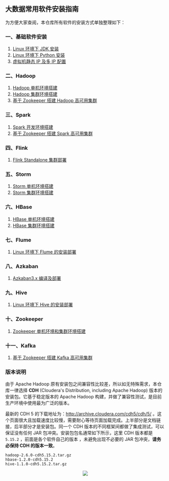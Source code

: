 ## 大数据常用软件安装指南

为方便大家查阅，本仓库所有软件的安装方式单独整理如下：

### 一、基础软件安装

1. [Linux 环境下 JDK 安装](installation/Linux下JDK安装.md)
2. [Linux 环境下 Python 安装](installation/Linux下Python安装.md)
3. [虚拟机静态 IP 及多 IP 配置](installation/虚拟机静态IP及多IP配置.md)

### 二、Hadoop

1. [Hadoop 单机环境搭建](installation/Hadoop单机环境搭建.md)
2. [Hadoop 集群环境搭建](installation/Hadoop集群环境搭建.md)
3. [基于 Zookeeper 搭建 Hadoop 高可用集群](installation/基于Zookeeper搭建Hadoop高可用集群.md)

### 三、Spark

1. [Spark 开发环境搭建](installation/Spark开发环境搭建.md)
2. [基于 Zookeeper 搭建 Spark 高可用集群](installation/Spark集群环境搭建.md)

### 四、Flink 

1. [Flink Standalone 集群部署](installation/Flink_Standalone_Cluster.md)

### 五、Storm

1. [Storm 单机环境搭建](installation/Storm单机环境搭建.md)
2. [Storm 集群环境搭建](installation/Storm集群环境搭建.md)

### 六、HBase

1. [HBase 单机环境搭建](installation/HBase单机环境搭建.md)
2. [HBase 集群环境搭建](installation/HBase集群环境搭建.md)

### 七、Flume

1. [Linux 环境下 Flume 的安装部署](installation/Linux下Flume的安装.md)

### 八、Azkaban

1. [Azkaban3.x 编译及部署](installation/Azkaban_3.x_编译及部署.md)

### 九、Hive

1. [Linux 环境下 Hive 的安装部署](installation/Linux环境下Hive的安装部署.md)

### 十、Zookeeper

1. [Zookeeper 单机环境和集群环境搭建](installation/Zookeeper单机环境和集群环境搭建.md) 

### 十一、Kafka

1. [基于 Zookeeper 搭建 Kafka 高可用集群](installation/基于Zookeeper搭建Kafka高可用集群.md)


### 版本说明

由于 Apache Hadoop 原有安装包之间兼容性比较差，所以如无特殊需求，本仓库一律选择 **CDH** (Cloudera's Distribution, including Apache Hadoop) 版本的安装包。它基于稳定版本的 Apache Hadoop 构建，并做了兼容性测试，是目前生产环境中使用最为广泛的版本。

最新的 CDH 5 的下载地址为：http://archive.cloudera.com/cdh5/cdh/5/  。这个页面很大且加载速度比较慢，需要耐心等待页面加载完成。上半部分是文档链接，后半部分才是安装包。同一个 CDH 版本的不同框架间都做了集成测试，可以保证没有任何 JAR 包冲突。安装包包名通常如下所示，这里 CDH 版本都是 `5.15.2`  ，前面是各个软件自己的版本 ，未避免出现不必要的 JAR 包冲突，**请务必保持 CDH 的版本一致**。

```hsell
hadoop-2.6.0-cdh5.15.2.tar.gz 
hbase-1.2.0-cdh5.15.2
hive-1.1.0-cdh5.15.2.tar.gz
```


<div align="center"> <img  src="https://github.com/heibaiying/BigData-Notes/raw/master/pictures/weixin-desc.png"/> </div>